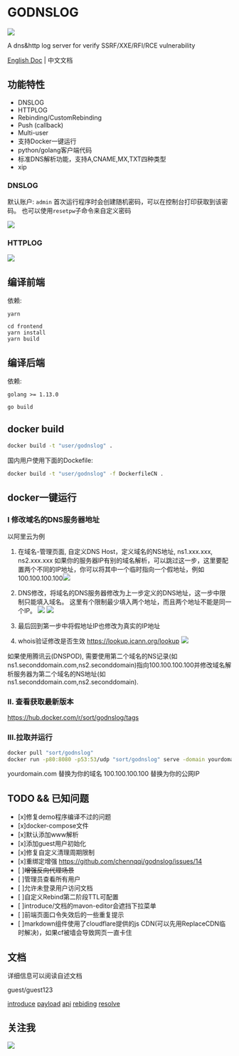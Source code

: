 # GODNSLOG

![](https://z3.ax1x.com/2021/08/10/fGd4IJ.png)

A dns&amp;http log server for verify SSRF/XXE/RFI/RCE vulnerability 

[English Doc](https://github.com/chennqqi/godnslog) | 中文文档

## 功能特性

- DNSLOG
- HTTPLOG
- Rebinding/CustomRebinding
- Push (callback)
- Multi-user
- 支持Docker一键运行
- python/golang客户端代码
- 标准DNS解析功能，支持A,CNAME,MX,TXT四种类型
- xip

### DNSLOG

默认账户: `admin`
首次运行程序时会创建随机密码，可以在控制台打印获取到该密码。
也可以使用`resetpw`子命令来自定义密码

![](https://s1.ax1x.com/2020/08/31/dXPba4.png)


### HTTPLOG
![](https://s1.ax1x.com/2020/08/31/dXiiIH.png)

## 编译前端

依赖: 

`yarn`

```
cd frontend
yarn install
yarn build
```
	
## 编译后端

依赖: 

`golang >= 1.13.0`

```bash
go build
```

## docker build

```bash
docker build -t "user/godnslog" .
```

国内用户使用下面的Dockefile:

```bash
docker build -t "user/godnslog" -f DockerfileCN .
```

## docker一键运行

### I 修改域名的DNS服务器地址

以阿里云为例

1. 在域名-管理页面, 自定义DNS Host，定义域名的NS地址, ns1.xxx.xxx, ns2.xxx.xxx
如果你的服务器IP有别的域名解析，可以跳过这一步，这里要配置两个不同的IP地址，你可以将其中一个临时指向一个假地址，例如100.100.100.100![](https://s1.ax1x.com/2020/09/04/wFiaM8.png)


2. DNS修改，将域名的DNS服务器修改为上一步定义的DNS地址，这一步中限制只能填入域名。
这里有个限制最少填入两个地址，而且两个地址不能是同一个IP。 
![](https://s1.ax1x.com/2020/09/04/wFitRP.png)
![](https://s1.ax1x.com/2020/09/04/wFiJPI.png)

3. 最后回到第一步中将假地址IP也修改为真实的IP地址

4. whois验证修改是否生效
<https://lookup.icann.org/lookup>
![](https://s1.ax1x.com/2020/09/04/wFk04s.png)

如果使用腾讯云(DNSPOD), 需要使用第二个域名的NS记录(如ns1.seconddomain.com,ns2.seconddomain)指向100.100.100.100并修改域名解析服务器为第二个域名的NS地址(如ns1.seconddomain.com,ns2.seconddomain).

### II. 查看获取最新版本
https://hub.docker.com/r/sort/godnslog/tags

### III.拉取并运行

```bash
docker pull "sort/godnslog"
docker run -p80:8080 -p53:53/udp "sort/godnslog" serve -domain yourdomain.com -4 100.100.100.100
```

yourdomain.com 替换为你的域名
100.100.100.100 替换为你的公网IP


## TODO && 已知问题

- [x]修复demo程序编译不过的问题
- [x]docker-compose文件
- [x]默认添加www解析
- [x]添加guest用户初始化
- [x]修复自定义清理周期限制
- [x]重绑定增强 https://github.com/chennqqi/godnslog/issues/14
- [ ]~~增强反向代理场景~~
- [ ]管理员查看所有用户
- [ ]允许未登录用户访问文档
- [ ]自定义Rebind第二阶段TTL可配置
- [ ]introduce/文档的mavon-editor会遮挡下拉菜单
- [ ]前端页面口令失效后的一些重复提示
- [ ]markdown组件使用了cloudflare提供的js CDN(可以先用ReplaceCDN临时解决)，如果cf被墙会导致网页一直卡住

## 文档

详细信息可以阅读自述文档

guest/guest123

[introduce](https://www.godnslog.com/document/introduce)
[payload](https://www.godnslog.com/document/payload)
[api](https://www.godnslog.com/document/api)
[rebiding](https://www.godnslog.com/document/rebinding)
[resolve](https://www.godnslog.com/document/resolve)

## 关注我

![](https://open.weixin.qq.com/qr/code?username=gh_4a48daaf398b)